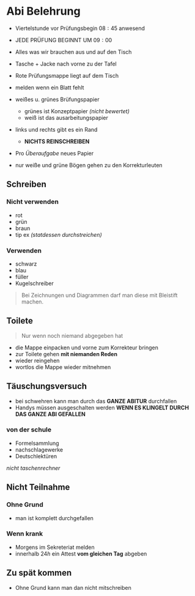 # Abi Belehrung

- Viertelstunde vor Prüfungsbegin $08:45$ anwesend
- JEDE PRÜFUNG BEGINNT UM $09:00$
- Alles was wir brauchen aus und auf den Tisch
- Tasche + Jacke nach vorne zu der Tafel
- Rote Prüfungsmappe liegt auf dem Tisch
- melden wenn ein Blatt fehlt

- weißes u. grünes Brüfungspapier
  - grünes ist Konzeptpapier *(nicht bewertet)*
  - weiß ist das ausarbeitungspapier
- links und rechts gibt es ein Rand
  - **NICHTS REINSCHREIBEN**
  
- Pro *Überaufgabe* neues Papier
- nur weiße und grüne Bögen gehen zu den Korrekturleuten 

## Schreiben

### Nicht verwenden

- rot
- grün
- braun
- tip ex *(statdessen durchstreichen)*

### Verwenden

- schwarz
- blau
- füller
- Kugelschreiber

> Bei Zeichnungen und Diagrammen darf man diese mit Bleistift machen.

## Toilete

> Nur wenn noch niemand abgegeben hat

- die Mappe einpacken und vorne zum Korrekteur bringen
- zur Toilete gehen **mit niemanden Reden**
- wieder reingehen
- wortlos die Mappe wieder mitnehmen

## Täuschungsversuch

- bei schwehren kann man durch das **GANZE ABITUR** durchfallen
- Handys müssen ausgeschalten werden **WENN ES KLINGELT DURCH DAS GANZE ABI GEFALLEN**

### von der schule

- Formelsammlung
- nachschlagewerke
- Deutschlektüren

*nicht taschenrechner*

## Nicht Teilnahme

### Ohne Grund

- man ist komplett durchgefallen

### Wenn krank

- Morgens im Sekreteriat melden
- innerhalb $24 h$ ein Attest **vom gleichen Tag** abgeben

## Zu spät kommen



- Ohne Grund kann man dan nicht mitschreiben

